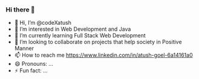### Hi there 👋

- 👋 Hi, I’m @codeXatush
- 👀 I’m interested in Web Development and Java 
- 🌱 I’m currently learning Full Stack Web Development
- 💞️ I’m looking to collaborate on projects that help society in Positive Manner
- 📫 How to reach me https://www.linkedin.com/in/atush-goel-6a14161a0
- 😄 Pronouns: ...
- ⚡ Fun fact: ...
<!---
codeXatush/codeXatush is a ✨ special ✨ repository because its `README.md` (this file) appears on your GitHub profile.
You can click the Preview link to take a look at your changes.
--->


